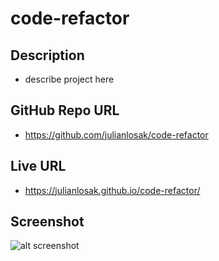 # code-refactor


## Description
* describe project here

## GitHub Repo URL
* https://github.com/julianlosak/code-refactor

## Live URL
* https://julianlosak.github.io/code-refactor/

## Screenshot
![alt screenshot](./assets/images/)